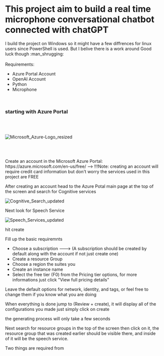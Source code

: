 <h1>This project aim to build a real time microphone conversational chatbot connected with chatGPT</h1>

<div> I build the project on Windows so it might have a few diffrences for linux users since PowerShell is used. But
I belive there is a work around Good luck though :man_shrugging:
        
        
</div> <br>
  
  
 
<div>Requirements:
        <ul>
            <li> Azure Portal Account</li>
            <li> OpenAI Account</li>
            <li> Python</li>
            <li> Microphone</li>
        </ul>
</div>

<br>        
<h3> starting with Azure Portal</h3>

<br>
<br>

![Microsoft_Azure-Logo_resized](https://user-images.githubusercontent.com/60922667/233615952-f25ca77d-bc3e-4379-89db-10a2189bb58b.png)

<br>
<br>


<p> Create an account in the Microsoft Azure Portal: https://azure.microsoft.com/en-us/free/ -->
!!!Note: creating an account will require credit card information but don't worry the services used in this project are FREE </p>
<p> After creating an account head to the Azure Potal main page at the top of the screen and search for Cognitive services </p> 

![Cognitive_Search_updated](https://user-images.githubusercontent.com/60922667/233621297-f020f8af-7bdd-496c-a862-d78499dcc35b.jpg)

<p> Next look for Speech Service </p> 

![Speech_Services_updated](https://user-images.githubusercontent.com/60922667/233622246-7fca7743-4ad4-4101-bf5f-5dd67ef37647.jpg)

<p> hit create </p> 

<div> Fill up the basic requiremnts
<ul>
        <li>Choose a subscription ---> (A subscription should be created by default along with the account if not just create one)</li>
        <li>Create a resource Group </li>
        <li>Choose a region the suites you </li>
        <li>Create an instance name </li>
        <li>Select the free tier (F0) from the Pricing tier options, for more informations just click "View full pricing details" </li>
</ul>
</div>

<p> Leave the default options for network, identity, and tags, or feel free to change them if you know what you are doing <p>
<p> When everything is done jump to (Review + create), it will display all of the configurations you made just simply click on create </p> 
<p> the generating process will only take a few seconds </p> 

<p> Next search for resource groups in the top of the screen then click on it, the resource group that was created earlier should be visible there, and inside of it will be the speech service. </p>

<p> Two things are required from  </p>












